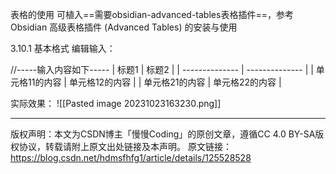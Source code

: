 表格的使用
可植入==需要obsidian-advanced-tables表格插件==，参考 Obsidian 高级表格插件 (Advanced Tables) 的安装与使用

3.10.1 基本格式
编辑输入：

//-----输入内容如下-----
| 标题1          | 标题2          |
| -------------- | -------------- |
| 单元格11的内容 | 单元格12的内容 |
| 单元格21的内容 | 单元格22的内容 |

实际效果：
![[Pasted image 20231023163230.png]]


---------

版权声明：本文为CSDN博主「慢慢Coding」的原创文章，遵循CC 4.0 BY-SA版权协议，转载请附上原文出处链接及本声明。
原文链接：https://blog.csdn.net/hdmsfhfg1/article/details/125528528